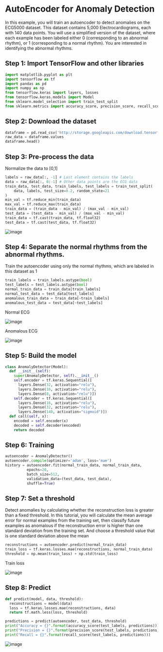 # AutoEncoder for Anomaly Detection

In this example, you will train an autoencoder to detect anomalies on the ECG5000 dataset. This dataset contains 5,000 Electrocardiograms, each with 140 data points. You will use a simplified version of the dataset, where each example has been labeled either 0 (corresponding to an abnormal rhythm), or 1 (corresponding to a normal rhythm). You are interested in identifying the abnormal rhythms.

## Step 1: Import TensorFlow and other libraries
```py
import matplotlib.pyplot as plt
import tensorflow as tf
import pandas as pd
import numpy as np
from tensorflow.keras import layers, losses
from tensorflow.keras.models import Model
from sklearn.model_selection import train_test_split
from sklearn.metrics import accuracy_score, precision_score, recall_score
```

## Step 2: Download the dataset

```py
dataframe = pd.read_csv('http://storage.googleapis.com/download.tensorflow.org/data/ecg.csv', header=None)
raw_data = dataframe.values
dataframe.head()
```

## Step 3: Pre-process the data
Normalize the data to [0,1]
```py
labels = raw_data[:, -1] # Last element contains the labels
data = raw_data[:, 0:-1] # Other data points are the ECG data
train_data, test_data, train_labels, test_labels = train_test_split(
    data, labels, test_size=0.2, random_state=21
)
min_val = tf.reduce_min(train_data)
max_val = tf.reduce_max(train_data)
train_data = (train_data - min_val) / (max_val - min_val)
test_data = (test_data - min_val) / (max_val - min_val)
train_data = tf.cast(train_data, tf.float32)
test_data = tf.cast(test_data, tf.float32)
```

![image](https://github.com/hughiephan/DPL/assets/16631121/7fa9c39c-c22d-4859-9414-6e1aa910d563)

## Step 4: Separate the normal rhythms from the abnormal rhythms.
Train the autoencoder using only the normal rhythms, which are labeled in this dataset as 1
```py
train_labels = train_labels.astype(bool)
test_labels = test_labels.astype(bool)
normal_train_data = train_data[train_labels]
normal_test_data = test_data[test_labels]
anomalous_train_data = train_data[~train_labels]
anomalous_test_data = test_data[~test_labels]
```

Normal ECG

![image](https://github.com/hughiephan/DPL/assets/16631121/b985c836-1e9d-4266-a361-dd18176245b4)

Anomalous ECG

![image](https://github.com/hughiephan/DPL/assets/16631121/ba8a88cc-0a7d-4249-b1a0-742eac6ed05c)

## Step 5: Build the model
```py
class AnomalyDetector(Model):
  def __init__(self):
    super(AnomalyDetector, self).__init__()
    self.encoder = tf.keras.Sequential([
      layers.Dense(32, activation="relu"),
      layers.Dense(16, activation="relu"),
      layers.Dense(8, activation="relu")])
    self.decoder = tf.keras.Sequential([
      layers.Dense(16, activation="relu"),
      layers.Dense(32, activation="relu"),
      layers.Dense(140, activation="sigmoid")])
  def call(self, x):
    encoded = self.encoder(x)
    decoded = self.decoder(encoded)
    return decoded
```

## Step 6: Training
```py
autoencoder = AnomalyDetector()
autoencoder.compile(optimizer='adam', loss='mae')
history = autoencoder.fit(normal_train_data, normal_train_data, 
          epochs=20, 
          batch_size=512,
          validation_data=(test_data, test_data),
          shuffle=True)
```

## Step 7: Set a threshold
Detect anomalies by calculating whether the reconstruction loss is greater than a fixed threshold. 
In this tutorial, you will calculate the mean average error for normal examples from the training set, then classify future examples as anomalous if the reconstruction error is higher than one standard deviation from the training set. 
And choose a threshold value that is one standard deviation above the mean

```py
reconstructions = autoencoder.predict(normal_train_data)
train_loss = tf.keras.losses.mae(reconstructions, normal_train_data)
threshold = np.mean(train_loss) + np.std(train_loss)
```

Train loss

![image](https://github.com/hughiephan/DPL/assets/16631121/9c3f8d28-f12a-42d6-abc8-3b571767858a)

## Step 8: Predict
```py
def predict(model, data, threshold):
  reconstructions = model(data)
  loss = tf.keras.losses.mae(reconstructions, data)
  return tf.math.less(loss, threshold)

predictions = predict(autoencoder, test_data, threshold)
print("Accuracy = {}".format(accuracy_score(test_labels, predictions)))
print("Precision = {}".format(precision_score(test_labels, predictions)))
print("Recall = {}".format(recall_score(test_labels, predictions)))
```

![image](https://github.com/hughiephan/DPL/assets/16631121/fc723dc7-042a-4c8b-a168-8b206639505c)
